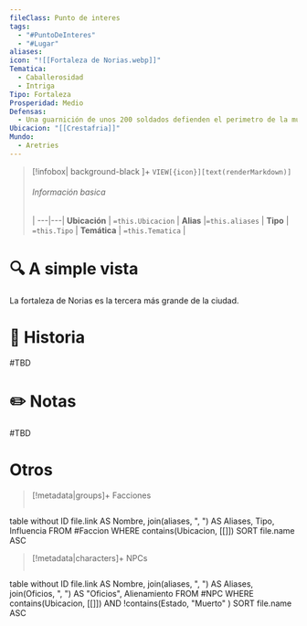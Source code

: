 ```yaml
---
fileClass: Punto de interes
tags:
  - "#PuntoDeInteres"
  - "#Lugar"
aliases: 
icon: "![[Fortaleza de Norias.webp]]"
Tematica:
  - Caballerosidad
  - Intriga
Tipo: Fortaleza
Prosperidad: Medio
Defensas:
  - Una guarnición de unos 200 soldados defienden el perimetro de la muralla y de la torre
Ubicacion: "[[Crestafria]]"
Mundo:
  - Aretries
---
```



> [!infobox| background-black ]+
`VIEW[{icon}][text(renderMarkdown)]`
> ###### Información basica
>  |
> ---|---|
>  **Ubicación** | `=this.Ubicacion` |
> **Alias** |`=this.aliases` |
> **Tipo** | `=this.Tipo` |
> **Temática** | `=this.Tematica` |

# 🔍 A simple vista

La fortaleza de Norias es la tercera más grande de la ciudad.

# 📜 Historia

#TBD

# ✏️ Notas

#TBD

# Otros

> [!metadata|groups]+ Facciones
> ```dataview
table without ID file.link AS Nombre, join(aliases, ", ") AS Aliases, Tipo, Influencia
FROM #Faccion
WHERE  contains(Ubicacion, [[]])
SORT file.name ASC

> [!metadata|characters]+ NPCs
> ```dataview
table without ID file.link AS Nombre, join(aliases, ", ") AS Aliases, join(Oficios, ", ") AS "Oficios", Alienamiento
FROM #NPC
WHERE  contains(Ubicacion, [[]]) AND !contains(Estado, "Muerto" )
SORT file.name ASC